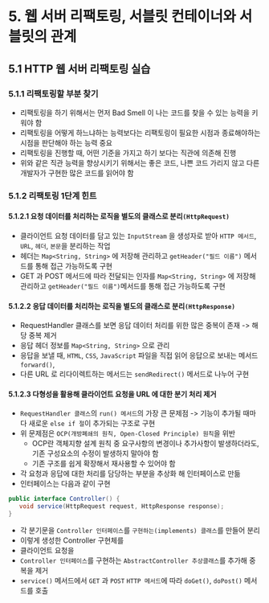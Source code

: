 # 5. 웹 서버 리팩토링, 서블릿 컨테이너와 서블릿의 관계
## 5.1 HTTP 웹 서버 리팩토링 실습
### 5.1.1 리팩토링할 부분 찾기
- 리팩토링을 하기 위해서는 먼저 Bad Smell 이 나는 코드를 찾을 수 있는 능력을 키워야 함
- 리팩토링을 어떻게 하느냐하는 능력보다는 리팩토링이 필요한 시점과 종료해야하는 시점을 판단해야 하는 능력 중요
- 리팩토링을 진행할 때, 어떤 기준을 가지고 하기 보다는 직관에 의존해 진행
- 위와 같은 직관 능력을 향상시키기 위해서는 좋은 코드, 나쁜 코드 가리지 않고 다른 개발자가 구현한 많은 코드를 읽어야 함
### 5.1.2 리팩토링 1단계 힌트
#### 5.1.2.1 요청 데이터를 처리하는 로직을 별도의 클래스로 분리`(HttpRequest)`
- 클라이언트 요청 데이터를 담고 있는 `InputStream` 을 생성자로 받아 `HTTP 메서드`, `URL`, `헤더`, `본문`을 분리하는 작업
- 헤더는 `Map<String, String>` 에 저장해 관리하고 `getHeader("필드 이름")` 메서드를 통해 접근 가능하도록 구현
- GET 과 POST 메서드에 따라 전달되는 인자를 `Map<String, String>` 에 저장해 관리하고 `getHeader("필드 이름")`메서드를 통해 접근 가능하도록 구현
#### 5.1.2.2 응답 데이터를 처리하는 로직을 별도의 클래스로 분리`(HttpResponse)`
- RequestHandler 클래스를 보면 응답 데이터 처리를 위한 많은 중복이 존재 -> 해당 중복 제거
- 응답 헤더 정보를 `Map<String, String>` 으로 관리
- 응답을 보낼 때, `HTML`, `CSS`, `JavaScript` 파일을 직접 읽어 응답으로 보내는 메서드 `forward()`, 
- 다른 URL 로 리다이렉트하는 메서드는 `sendRedirect()` 메서드로 나누어 구현
#### 5.1.2.3 다형성을 활용해 클라이언트 요청을 URL 에 대한 분기 처리 제거
- `RequestHandler 클래스`의 `run() 메서드`의 가장 큰 문제점 -> 기능이 추가될 때마다 새로운 `else if 절`이 추가되는 구조로 구현
- 위 문제점은 `OCP(개방폐쇄의 원칙, Open-Closed Principle) 원칙`을 위반
  - OCP란 객체지향 설계 원칙 중 요구사항의 변경이나 추가사항이 발생하더라도, 기존 구성요소의 수정이 발생하지 말아야 함
  - 기존 구조를 쉽게 확장해서 재사용할 수 있어야 함
- 각 요청과 응답에 대한 처리를 담당하는 부분을 추상화 해 인터페이스로 만듦
- 인터페이스는 다음과 같이 구현
 ```java
public interface Controller() {
    void service(HttpRequest request, HttpResponse response);
}
```
- 각 분기문을 `Controller 인터페이스`를 `구현하는(implements) 클래스`를 만들어 분리
- 이렇게 생성한 Controller 구현체를 
- 클라이언트 요청을
- `Controller 인터페이스`를 구현하는 `AbstractController 추상클래스`를 추가해 중복을 제거
- `service()` 메서드에서 `GET` 과 `POST` `HTTP 메서드`에 따라 `doGet()`, `doPost()` 메서드를 호출
